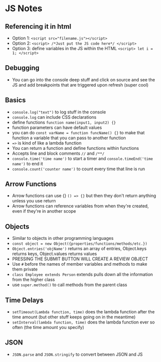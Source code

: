 # JS Notes

## Referencing it in html

- Option 1: `<script src="filename.js"></script>`
- Option 2: `<script> /*Just put the JS code here*/ </script>`
- Option 3: define variables in the JS within the HTML `<script> let i = 1; </script>`

## Debugging

- You can go into the console deep stuff and click on source and see the JS and add breakpoints that are triggered upon refresh (super cool)

## Basics

- `console.log("text")` to log stuff in the console
- `console.log` can include CSS declarations
- define functions `function name(input1, input2) {}`
- function parameters can have default values
- you can do `const varName = function funcName() {}` to make that function a variable that you can pass to another function
- `=>` is kind of like a lambda function
- You can return a function and define functions within functions
- Accepts line and block comments `//` and `/**/`
- `console.time('time name')` to start a timer and `console.timeEnd('time name')` to end it
- `console.count('counter name')` to count every time that line is run

## Arrow Functions

- Arrow functions can use {} `() => {}` but then they don't return anything unless you use return
- Arrow functions can reference variables from when they're created, even if they're in another scope

## Objects

- Similar to objects in other programming languages
- `const object = new Object({properties/functions/methods/etc.})`
- `Object.entries('objName')` returns an array of entries, Object.keys returns keys, Object.values returns values
- PRESSING THE SUBMIT BUTTON WILL CREATE A REVIEW OBJECT
- Use `#` before the names of member variables and methods to make them private
- `class Employee extends Person` extends pulls down all the information from the higher class
- use `super.method()` to call methods from the parent class

## Time Delays

- `setTimeout(Lambda function, time)` does the lambda function after the time amount (but other stuff keeps going on in the meantime)
- `setInterval(lambda function, time)` does the lambda function ever so often (the time amount you specify)

## JSON

- `JSON.parse` and `JSON.stringify` to convert between JSON and JS